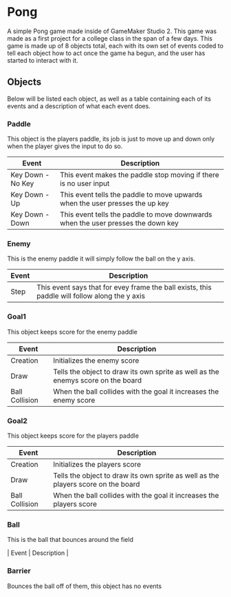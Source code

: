 # Pong
A simple Pong game made inside of GameMaker Studio 2. This game was made as a first project for a college class in the span of a few days. This game is made up of 8 objects total, each with its own set of events coded to tell each object how to act once the game ha begun, and the user has started to interact with it.

## Objects
Below will be listed each object, as well as a table containing each of its events and a description of what each event does.

### Paddle
This object is the players paddle, its job is just to move up and down only when the player gives the input to do so.

| Event | Description|
|-------|------------|
| Key Down - No Key| This event makes the paddle stop moving if there is no user input|
| Key Down - Up | This event tells the paddle to move upwards when the user presses the up key |
| Key Down - Down| This event tells the paddle to move downwards when the user presses the down key |

### Enemy
This is the enemy paddle it will simply follow the ball on the y axis.

| Event | Description |
|-------|-------|
| Step | This event says that for evey frame the ball exists, this paddle will follow along the y axis |

### Goal1
This object keeps score for the enemy paddle

| Event | Description |
|-------|-------|
| Creation | Initializes the enemy score|
| Draw | Tells the object to draw its own sprite as well as the enemys score on the board|
| Ball Collision | When the ball collides with the goal it increases the enemy score |

### Goal2
This object keeps score for the players paddle

| Event | Description |
|-------|-------|
| Creation | Initializes the players score|
| Draw | Tells the object to draw its own sprite as well as the players score on the board|
| Ball Collision | When the ball collides with the goal it increases the players score |

### Ball
This is the ball that bounces around the field

| Event | Description |


### Barrier
Bounces the ball off of them, this object has no events


